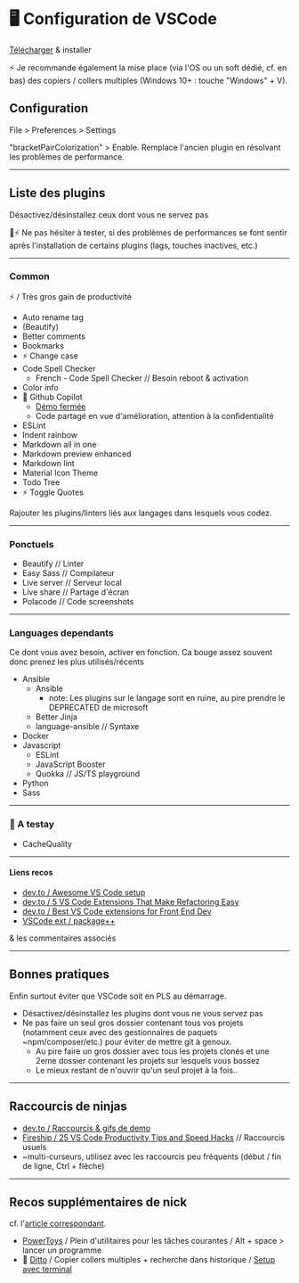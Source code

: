 # 🖥️ Configuration de VSCode

[Télécharger](https://code.visualstudio.com/) & installer

⚡️ Je recommande également la mise place (via l'OS ou un soft dédié, cf. en bas) des copiers / collers multiples (Windows 10+ : touche "Windows" + V).

## Configuration

File > Preferences > Settings

"bracketPairColorization" > Enable. Remplace l'ancien plugin en résolvant les problèmes de performance.

---

## Liste des plugins

Désactivez/désinstallez ceux dont vous ne servez pas

🚨⚡️ Ne pas hésiter à tester, si des problèmes de performances se font sentir après l'installation de certains plugins (lags, touches inactives, etc.)

---

### Common

⚡️ / Très gros gain de productivité

- Auto rename tag
- (Beautify)
- Better comments
- Bookmarks
- ⚡️ Change case
- Code Spell Checker
  - French - Code Spell Checker // Besoin reboot & activation
- Color info
- 🚨 Github Copilot
  - [Démo fermée](https://copilot.github.com/)
  - Code partagé en vue d'amélioration, attention à la confidentialité
- ESLint
- Indent rainbow
- Markdown all in one
- Markdown preview enhanced
- Markdown lint
- Material Icon Theme
- Todo Tree
- ⚡️ Toggle Quotes

Rajouter les plugins/linters liés aux langages dans lesquels vous codez.

---

### Ponctuels

- Beautify    // Linter
- Easy Sass   // Compilateur
- Live server // Serveur local
- Live share  // Partage d'écran
- Polacode    // Code screenshots

---

### Languages dependants

Ce dont vous avez besoin, activer en fonction. Ca bouge assez souvent donc prenez les plus utilisés/récents

- Ansible
  - Ansible
    - note: Les plugins sur le langage sont en ruine, au pire prendre le DEPRECATED de microsoft
  - Better Jinja
  - language-ansible // Syntaxe
- Docker
- Javascript
  - ESLint
  - JavaScript Booster
  - Quokka // JS/TS playground
- Python
- Sass

---

### 📌 A testay

- CacheQuality

---

#### Liens recos

- [dev.to / Awesome VS Code setup](https://dev.to/pas8/best-vs-code-setup-20fe)
- [dev.to / 5 VS Code Extensions That Make Refactoring Easy](https://dev.to/alexomeyer/5-vs-code-extensions-that-make-refactoring-easy-1ccb)
- [dev.to / Best VS Code extensions for Front End Dev](https://dev.to/labib/best-vs-code-extension-for-front-end-dev-dj4)
- [VSCode ext / package++](https://marketplace.visualstudio.com/items?itemName=juninhosilva.package-plus-plus)

& les commentaires associés

---

## Bonnes pratiques

Enfin surtout éviter que VSCode soit en PLS au démarrage.

- Désactivez/désinstallez les plugins dont vous ne vous servez pas
- Ne pas faire un seul gros dossier contenant tous vos projets (notamment ceux avec des gestionnaires de paquets ~npm/composer/etc.) pour éviter de mettre git à genoux.
  - Au pire faire un gros dossier avec tous les projets clonés et une 2eme dossier contenant les projets sur lesquels vous bossez
  - Le mieux restant de n'ouvrir qu'un seul projet à la fois..

---

## Raccourcis de ninjas

- [dev.to / Raccourcis & gifs de demo](https://dev.to/alebian/text-editor-tips-and-tricks-to-boost-your-productivity-2gc5)
- [Fireship / 25 VS Code Productivity Tips and Speed Hacks](https://www.youtube.com/watch?v=ifTF3ags0XI) // Raccourcis usuels
- ~multi-curseurs, utilisez avec les raccourcis peu fréquents (début / fin de ligne, Ctrl + flèche)

---

## Recos supplémentaires de nick

cf. l'[article correspondant](https://nickjanetakis.com/blog/the-tools-i-use).

- [PowerToys](https://github.com/microsoft/PowerToys) / Plein d'utilitaires pour les tâches courantes / Alt + space > lancer un programme
- 💖 [Ditto](https://ditto-cp.sourceforge.io/) / Copier collers multiples + recherche dans historique / [Setup avec terminal](https://nickjanetakis.com/blog/boosting-software-developer-productivity-with-a-clipboard-manager)
